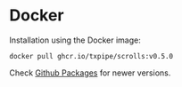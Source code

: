# Docker

Installation using the Docker image:

```
docker pull ghcr.io/txpipe/scrolls:v0.5.0
```

Check [Github Packages](https://github.com/txpipe/scrolls/pkgs/container/scrolls) for newer versions.
